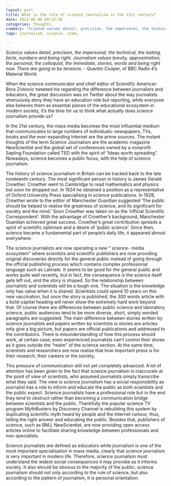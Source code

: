```yaml
---
layout: post
title: What is the role of science journalism in the 21st century?
date: 2013-06-06 09:33:56
categories: Thoughts
summary: "Science values detail, precision, the impersonal, the technical, the lasting, facts, numbers and being right. Journalism values brevity, approximation, the personal, the colloquial, the immediate, stories, words and being right now. There are going to be tensions."
tags: journalism, science, stem, 

---
```


*Science values detail, precision, the impersonal, the technical, the lasting, facts, numbers and being right. Journalism values brevity, approximation, the personal, the colloquial, the immediate, stories, words and being right now. There are going to be tensions.* - Quentin Cooper, of BBC Radio 4’s Material World.

When the science communicator and chief editor of Scientific American Bora Zivkovic tweeted his regarding the difference between journalists and educators, the great discussion was on Twitter about the way journalists strenuously deny they have an education role but reporting, while everyone else believes them as essential pieces of the educational ecosystem in modern society, it’s the time for us to think what actually does science journalism provide us?

In the 21st century, the mass media becomes the most influential medium that communicates to large numbers of individuals: newspapers, TVs, books and the ever-expanding Internet are the prime sources. The instant thoughts of the term Science Journalism are the academic magazine NewScientist and the global set of conferences owned by a nonprofit Sapling Foundation called TED with the spirit of “Ideas worth spreading”. Nowadays, science becomes a public focus, with the help of science journalism.

The history of science journalism in Britain can be tracked back to the late nineteenth century. The most significant person in history is James Gerald Crowther. Crowther went to Cambridge to read mathematics and physics but soon he dropped out. In 1924 he obtained a position as a representative of Oxford University Press specialising in science publications. In 1928, Crowther wrote to the editor of Manchester Guardian suggested ‘The public should be helped to realise the greatness of science, and its significant for society and the mind.’ Soon Crowther was taken on as the ‘official Scientific Correspondent’. With the advantage of Crowther’s background, Manchester Guardian achieved great success. Crowther’s great contribution spreads a spirit of scientific optimism and a desire of ‘public science’. Since then, science became a fundamental part of people’s daily life, it appeared almost everywhere.

The science journalists are now operating a new “ science- media ecosystem” where scientists and scientific publishers are now providing original discoveries directly for the general public instead of going through the official publishing process which contains complex professional language such as Latinate. It seems to be good for the general public and works quite well recently, but in fact, the consequence is the science itself gets left out, and the story is shaped. So the relationship between journalists and scientists will be a tough one. The situation is the knowledge only has value when it is shared. Scientists could spend 10 years on this new vaccination, but once the story is published, the 300 words article with a bold-capital heading will never show the extremely hard work beyond that. Of course there are differences between public science and laboratory science, public audiences tend to be more diverse, short, simply worded paragraphs are suggested. The main difference between stories written by science journalists and papers written by scientists is stories are articles only give a big picture, but papers are official publications and addressed to the contributors. There is misunderstanding of how this process should work, at certain case; even experienced journalists can’t control their stores as it goes outside the “realm” of the science section. At the same time, scientists and researchers are now realise that how important press is for their research, their careers or the society.

This pressure of communication still not yet completely advanced. A lot of attention has been given to the fact that science journalism is inaccurate at the point of view of scientists, who assumed journalists simply transcribe what they said. The view is science journalism has a social responsibility as journalist has a role to inform and educate the public as both scientists and the public expect. Science journalists have a professional role but in the end they tend to obstruct rather than becoming a communication bridge between scientists and the public. Thankfully the popular science TV program MythBusters by Discovery Channel is rebuilding this system by duplicating scientific myth heard by people and the Internet rumour, thus, telling the right answer and educating the public. Besides that, publishers of science, such as BMJ, NewScientist, are now providing open access articles online to facilitate sharing knowledge between professionals and non-specialists.

Science journalists are defined as educators while journalism is one of the most important specialisation in mass media, clearly that science journalism is very important in modern life. Therefore, science journalism must understand the widest social consequences it may provoke as it informs society. It also should be obvious to the majority of the public; science journalism should not only according to the rule of science, but also according to the pattern of journalism, it is personal orientation.